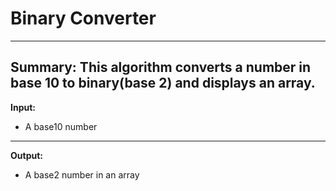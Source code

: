 # Binary Converter
---
**Summary:** This algorithm converts a number in base 10 to binary(base 2) and displays an array. 
---
**Input:**
- A base10 number
---
**Output:**
- A base2 number in an array
